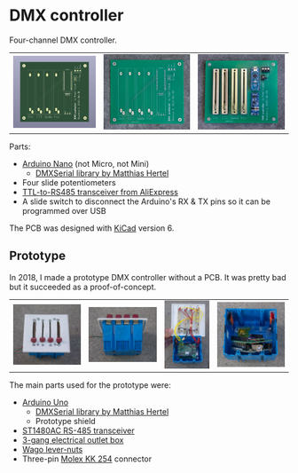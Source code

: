 # DMX controller

Four-channel DMX controller.

<table>
<tr>
<td><img src="img/revision-1/DMX-controller-revision-1-KiCad-screenshot.png" alt="Screenshot of DMX controller PCB"></td>
<td><img src="img/revision-1/DMX-controller-revision-1-PCB.jpeg" alt="Photo of DMX controller PCB"></td>
<td><img src="img/revision-1/DMX-controller-revision-1-assembled.jpeg" alt="Photo of DMX controller assembled"></td>
</tr>
</table>

Parts: 

* [Arduino Nano](https://en.wikipedia.org/wiki/Arduino_Nano) (not Micro, not Mini)
    * [DMXSerial library by Matthias Hertel](http://www.mathertel.de/Arduino/DMXSerial.aspx)
* Four slide potentiometers
* [TTL-to-RS485 transceiver from AliExpress](https://www.aliexpress.com/item/2251832519311238.html)
* A slide switch to disconnect the Arduino's RX & TX pins so it can be programmed over USB

The PCB was designed with [KiCad](https://www.kicad.org/) version 6.

## Prototype

In 2018, I made a prototype DMX controller without a PCB. It was pretty bad but it succeeded as a proof-of-concept.

<table>
<tr>
<td><img src="img/prototype/DMX-controller-prototype-outside-top.jpeg" alt="Top exterior view of DMX controller prototype"></td>
<td><img src="img/prototype/DMX-controller-prototype-outside-side.jpeg" alt="Side exterior view of DMX controller prototype"></td>
<td><img src="img/prototype/DMX-controller-prototype-inside-wires.jpeg" alt="Inside view of DMX controller prototype, showing the wires"></td>
<td><img src="img/prototype/DMX-controller-prototype-inside-arduino.jpeg" alt="Inside view of DMX controller prototype, showing the Arduino">
</tr>
</table>

The main parts used for the prototype were:

* [Arduino Uno](https://en.wikipedia.org/wiki/Arduino_Uno)
    * [DMXSerial library by Matthias Hertel](http://www.mathertel.de/Arduino/DMXSerial.aspx)
    * Prototype shield 
* [ST1480AC RS-485 transceiver](https://www.st.com/en/interfaces-and-transceivers/st1480ac.html)
* [3-gang electrical outlet box](https://www.homedepot.com/p/100404028)
* [Wago lever-nuts](https://www.wago.com/ca-en/lp-221)
* Three-pin [Molex KK 254](https://www.mattmillman.com/info/crimpconnectors/#kk100) connector

